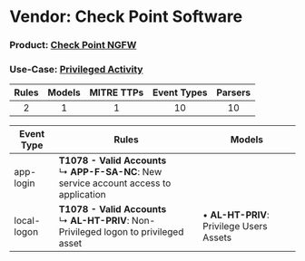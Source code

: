Vendor: Check Point Software
============================
### Product: [Check Point NGFW](../ds_check_point_software_check_point_ngfw.md)
### Use-Case: [Privileged Activity](../../../../UseCases/uc_privileged_activity.md)

| Rules | Models | MITRE TTPs | Event Types | Parsers |
|:-----:|:------:|:----------:|:-----------:|:-------:|
|   2   |   1    |     1      |     10      |   10    |

| Event Type  | Rules                                                                                             | Models                                       |
| ----------- | ------------------------------------------------------------------------------------------------- | -------------------------------------------- |
| app-login   | <b>T1078 - Valid Accounts</b><br> ↳ <b>APP-F-SA-NC</b>: New service account access to application |                                              |
| local-logon | <b>T1078 - Valid Accounts</b><br> ↳ <b>AL-HT-PRIV</b>: Non-Privileged logon to privileged asset   |  • <b>AL-HT-PRIV</b>: Privilege Users Assets |